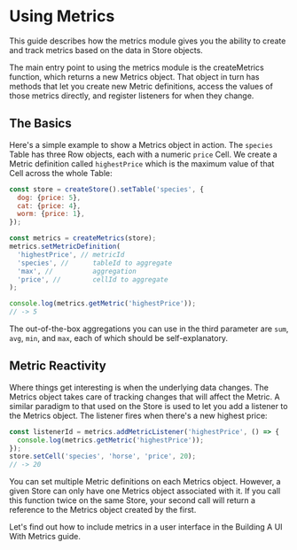 # Using Metrics

This guide describes how the metrics module gives you the ability to create and
track metrics based on the data in Store objects.

The main entry point to using the metrics module is the createMetrics function,
which returns a new Metrics object. That object in turn has methods that let you
create new Metric definitions, access the values of those metrics directly, and
register listeners for when they change.

## The Basics

Here's a simple example to show a Metrics object in action. The `species` Table
has three Row objects, each with a numeric `price` Cell. We create a Metric
definition called `highestPrice` which is the maximum value of that Cell across
the whole Table:

```js
const store = createStore().setTable('species', {
  dog: {price: 5},
  cat: {price: 4},
  worm: {price: 1},
});

const metrics = createMetrics(store);
metrics.setMetricDefinition(
  'highestPrice', // metricId
  'species', //      tableId to aggregate
  'max', //          aggregation
  'price', //        cellId to aggregate
);

console.log(metrics.getMetric('highestPrice'));
// -> 5
```

The out-of-the-box aggregations you can use in the third parameter are `sum`,
`avg`, `min`, and `max`, each of which should be self-explanatory.

## Metric Reactivity

Where things get interesting is when the underlying data changes. The Metrics
object takes care of tracking changes that will affect the Metric. A similar
paradigm to that used on the Store is used to let you add a listener to the
Metrics object. The listener fires when there's a new highest price:

```js
const listenerId = metrics.addMetricListener('highestPrice', () => {
  console.log(metrics.getMetric('highestPrice'));
});
store.setCell('species', 'horse', 'price', 20);
// -> 20
```

You can set multiple Metric definitions on each Metrics object. However, a given
Store can only have one Metrics object associated with it. If you call this
function twice on the same Store, your second call will return a reference to
the Metrics object created by the first.

Let's find out how to include metrics in a user interface in the Building A UI
With Metrics guide.
